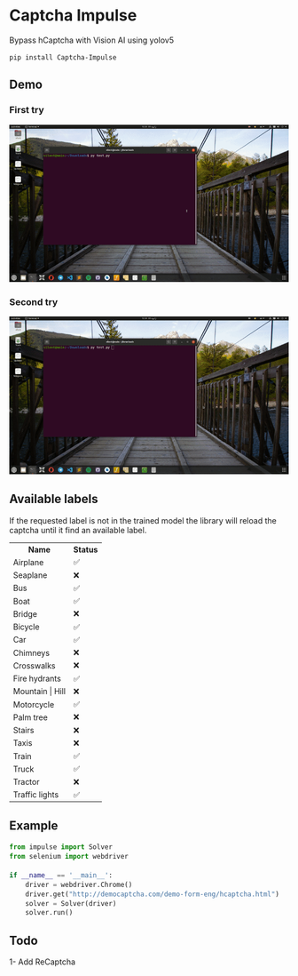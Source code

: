 # Captcha Impulse

Bypass hCaptcha with Vision AI using yolov5

```
pip install Captcha-Impulse
```

## Demo

### First try
![demo 1](https://github.com/MainSilent/Impulse/raw/master/demo/demo.gif)

### Second try
![demo 2](https://github.com/MainSilent/Impulse/raw/master/demo/demo2.gif)

## Available labels

If the requested label is not in the trained model the library will reload the captcha until it find an available label.

<table>
    <tr>
        <th>Name</th>
        <th>Status</th>
    </tr>
    <tr>
        <td>Airplane</td>
        <td>✅</td>
    </tr>
    <tr>
        <td>Seaplane</td>
        <td>❌</td>
    </tr>
    <tr>
        <td>Bus</td>
        <td>✅</td>
    </tr>
    <tr>
        <td>Boat</td>
        <td>✅</td>
    </tr>
    <tr>
        <td>Bridge</td>
        <td>❌</td>
    </tr>
    <tr>
        <td>Bicycle</td>
        <td>✅</td>
    </tr>
    <tr>
        <td>Car</td>
        <td>✅</td>
    </tr>
    <tr>
        <td>Chimneys</td>
        <td>❌</td>
    </tr>
    <tr>
        <td>Crosswalks</td>
        <td>❌</td>
    </tr>
    <tr>
        <td>Fire hydrants</td>
        <td>✅</td>
    </tr>
    <tr>
        <td>Mountain | Hill</td>
        <td>❌</td>
    </tr>
    <tr>
        <td>Motorcycle</td>
        <td>✅</td>
    </tr>
    <tr>
        <td>Palm tree</td>
        <td>❌</td>
    </tr>
    <tr>
        <td>Stairs</td>
        <td>❌</td>
    </tr>
    <tr>
        <td>Taxis</td>
        <td>❌</td>
    </tr>
    <tr>
        <td>Train</td>
        <td>✅</td>
    </tr>
    <tr>
        <td>Truck</td>
        <td>✅</td>
    </tr>
    <tr>
        <td>Tractor</td>
        <td>❌</td>
    </tr>
    <tr>
        <td>Traffic lights</td>
        <td>✅</td>
    </tr>
</table>

## Example

```python
from impulse import Solver
from selenium import webdriver

if __name__ == '__main__':
    driver = webdriver.Chrome()
    driver.get("http://democaptcha.com/demo-form-eng/hcaptcha.html")
    solver = Solver(driver)
    solver.run()
```

## Todo

1- Add ReCaptcha
